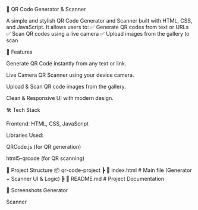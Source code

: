 📱 QR Code Generator & Scanner

A simple and stylish QR Code Generator and Scanner built with HTML, CSS, and JavaScript.
It allows users to:
✅ Generate QR codes from text or URLs
✅ Scan QR codes using a live camera
✅ Upload images from the gallery to scan

🚀 Features

Generate QR Code instantly from any text or link.

Live Camera QR Scanner using your device camera.

Upload & Scan QR code images from the gallery.

Clean & Responsive UI with modern design.

🛠️ Tech Stack

Frontend: HTML, CSS, JavaScript

Libraries Used:

QRCode.js
 (for QR generation)

html5-qrcode
 (for QR scanning)

📂 Project Structure
📦 qr-code-project
 ┣ 📜 index.html   # Main file (Generator + Scanner UI & Logic)
 ┣ 📜 README.md    # Project Documentation

📸 Screenshots
Generator

Scanner

